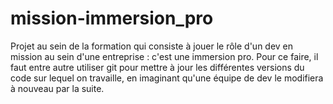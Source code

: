 # mission-immersion_pro
Projet au sein de la formation qui consiste à jouer le rôle d'un dev en mission au sein d'une entreprise : c'est une immersion pro. Pour ce faire, il faut entre autre utiliser git pour mettre à jour les différentes versions du code sur lequel on travaille, en imaginant qu'une équipe de dev le modifiera à nouveau par la suite.
